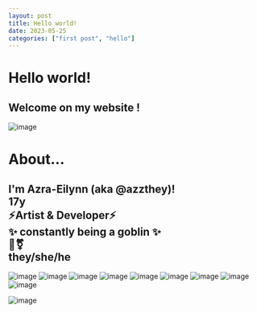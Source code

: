 ```yaml
---
layout: post
title: Hello world!
date: 2023-05-25
categories: ["first post", "hello"]
---
```


# Hello world!

## Welcome on my website !

![image](https://github.com/azzthey/azzthey.github.io/assets/75972719/a9d83bdd-f1b7-48fe-b662-6dd60b21e4f7)
# About...

I'm Azra-Eilynn (aka @azzthey)!   
17y   
⚡Artist & Developer⚡   
✨ constantly being a goblin ✨   
🌈⚧️    
they/she/he  
-------  
![image](https://github.com/azzthey/azzthey.github.io/assets/75972719/1bec35a8-b2d7-4af1-8617-80af32da35ab)
![image](https://github.com/azzthey/azzthey.github.io/assets/75972719/4d0ee963-41c7-4b2e-bbf2-679ce08a78d3)
![image](https://github.com/azzthey/azzthey.github.io/assets/75972719/0ee762cb-56aa-42d1-b5f2-295ce2dade11)
![image](https://github.com/azzthey/azzthey.github.io/assets/75972719/b26abc86-2112-4c60-857c-ca15ee9df817)
![image](https://github.com/azzthey/azzthey.github.io/assets/75972719/1dc5161c-ecdc-4dc0-aaa8-f66c8a037393)
![image](https://github.com/azzthey/azzthey.github.io/assets/75972719/cf83317a-a3d4-4cd4-81d9-c00855a664aa)
![image](https://github.com/azzthey/azzthey.github.io/assets/75972719/8ae04a7c-d237-4821-a443-74e2ecfd982a)
![image](https://github.com/azzthey/azzthey.github.io/assets/75972719/897bb25a-add3-4a34-9540-c79c6f5033ba)
![image](https://github.com/azzthey/azzthey.github.io/assets/75972719/6d179374-38ff-4010-92fe-75e50ab53c74)


![image](https://github.com/azzthey/azzthey.github.io/assets/75972719/90064a3e-bb2f-4593-9cd6-c53ce7d291be)






